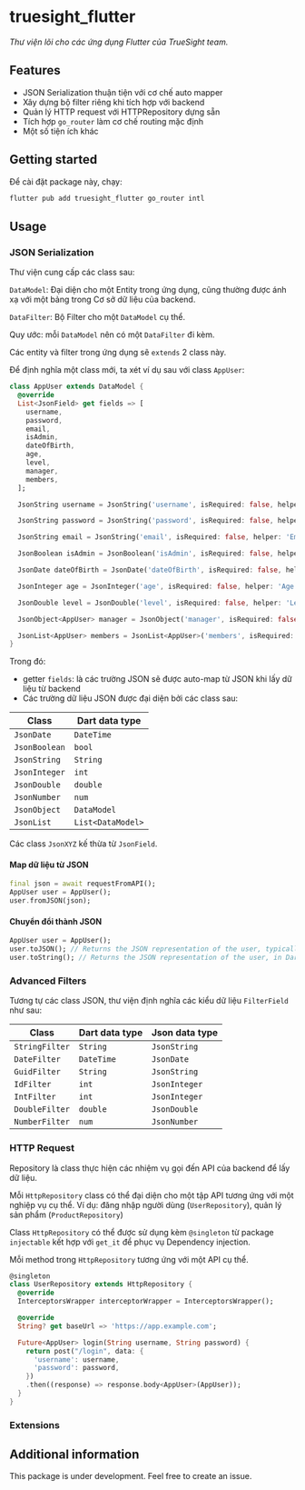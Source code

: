 <!--
This README describes the package. If you publish this package to pub.dev,
this README's contents appear on the landing page for your package.

For information about how to write a good package README, see the guide for
[writing package pages](https://dart.dev/guides/libraries/writing-package-pages).

For general information about developing packages, see the Dart guide for
[creating packages](https://dart.dev/guides/libraries/create-library-packages)
and the Flutter guide for
[developing packages and plugins](https://flutter.dev/developing-packages).
-->

# truesight_flutter

_Thư viện lõi cho các ứng dụng Flutter của TrueSight team._

## Features

- JSON Serialization thuận tiện với cơ chế auto mapper
- Xây dựng bộ filter riêng khi tích hợp với backend
- Quản lý HTTP request với HTTPRepository dựng sẵn
- Tích hợp `go_router` làm cơ chế routing mặc định
- Một số tiện ích khác

## Getting started

Để cài đặt package này, chạy:

```sh
flutter pub add truesight_flutter go_router intl
```

## Usage

### JSON Serialization

Thư viện cung cấp các class sau:

`DataModel`: Đại diện cho một Entity trong ứng dụng, cũng thường được ánh xạ với một bảng trong Cơ sở dữ liệu của backend.

`DataFilter`: Bộ Filter cho một `DataModel` cụ thể.

Quy ước: mỗi `DataModel` nên có một `DataFilter` đi kèm.

Các entity và filter trong ứng dụng sẽ `extends` 2 class này.

Để định nghĩa một class mới, ta xét ví dụ sau với class `AppUser`:

```dart
class AppUser extends DataModel {
  @override
  List<JsonField> get fields => [
    username,
    password,
    email,
    isAdmin,
    dateOfBirth,
    age,
    level,
    manager,
    members,
  ];

  JsonString username = JsonString('username', isRequired: false, helper: 'Username of the user');

  JsonString password = JsonString('password', isRequired: false, helper: 'Password of the user');

  JsonString email = JsonString('email', isRequired: false, helper: 'Email of the user');

  JsonBoolean isAdmin = JsonBoolean('isAdmin', isRequired: false, helper: 'Is the user an admin');

  JsonDate dateOfBirth = JsonDate('dateOfBirth', isRequired: false, helper: 'User\'s date of birth');

  JsonInteger age = JsonInteger('age', isRequired: false, helper: 'Age of the user');

  JsonDouble level = JsonDouble('level', isRequired: false, helper: 'Level of the user');

  JsonObject<AppUser> manager = JsonObject('manager', isRequired: false, helper: 'Manager of the user');

  JsonList<AppUser> members = JsonList<AppUser>('members', isRequired: false, helper: 'Members that this user manages');
}
```

Trong đó:

- getter `fields`: là các trường JSON sẽ được auto-map từ JSON khi lấy dữ liệu từ backend
- Các trường dữ liệu JSON được đại diện bởi các class sau:

| Class         | Dart data type    |
|---------------|-------------------|
| `JsonDate`    | `DateTime`        |
| `JsonBoolean` | `bool`            |
| `JsonString`  | `String`          |
| `JsonInteger` | `int`             |
| `JsonDouble`  | `double`          |
| `JsonNumber`  | `num`             |
| `JsonObject`  | `DataModel`       |
| `JsonList`    | `List<DataModel>` |

Các class `JsonXYZ` kế thừa từ `JsonField`.

#### Map dữ liệu từ JSON

```dart
final json = await requestFromAPI();
AppUser user = AppUser();
user.fromJSON(json);
```

#### Chuyển đổi thành JSON

```dart
AppUser user = AppUser();
user.toJSON(); // Returns the JSON representation of the user, typically a Dart Map object.
user.toString(); // Returns the JSON representation of the user, in Dart String type.
```

### Advanced Filters

Tương tự các class JSON, thư viện định nghĩa các kiểu dữ liệu `FilterField` như sau:

| Class          | Dart data type | Json data type |
|----------------|----------------|----------------|
| `StringFilter` | `String`       | `JsonString`   |
| `DateFilter`   | `DateTime`     | `JsonDate`     |
| `GuidFilter`   | `String`       | `JsonString`   |
| `IdFilter`     | `int`          | `JsonInteger`  |
| `IntFilter`    | `int`          | `JsonInteger`  |
| `DoubleFilter` | `double`       | `JsonDouble`   |
| `NumberFilter` | `num`          | `JsonNumber`   |

### HTTP Request

Repository là class thực hiện các nhiệm vụ gọi đến API của backend để lấy dữ liệu.

Mỗi `HttpRepository` class có thể đại diện cho một tập API tương ứng với một nghiệp vụ cụ thể. Ví dụ: đăng nhập người dùng (`UserRepository`), quản lý sản phẩm (`ProductRepository`)

Class `HttpRepository` có thể được sử dụng kèm `@singleton` từ package `injectable` kết hợp với `get_it` để phục vụ Dependency injection.

Mỗi method trong `HttpRepository` tương ứng với một API cụ thể.

```dart
@singleton
class UserRepository extends HttpRepository {
  @override
  InterceptorsWrapper interceptorWrapper = InterceptorsWrapper();

  @override
  String? get baseUrl => 'https://app.example.com';

  Future<AppUser> login(String username, String password) {
    return post("/login", data: {
      'username': username,
      'password': password,
    })
    .then((response) => response.body<AppUser>(AppUser));
  }
}
```

### Extensions

## Additional information

This package is under development. Feel free to create an issue.
